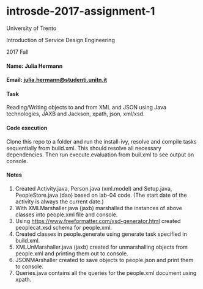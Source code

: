# introsde-2017-assignment-1
University of Trento

Introduction of Service Design Engineering 

2017 Fall

#### Name: Julia Hermann
#### Email: julia.hermann@studenti.unitn.it

#### Task
Reading/Writing objects to and from XML and JSON using Java technologies, JAXB and Jackson, xpath, json, xml/xsd.

#### Code execution
Clone this repo to a folder and run the install-ivy, resolve and compile tasks sequentially from build.xml. This should resolve all necessary dependencies. Then run execute.evaluation from buil.xml to see output on console.

#### Notes

1. Created Activity.java, Person.java (xml.model) and Setup.java, PeopleStore.java (dao) based on lab-04 code. (The start date of the activity is always the current date.)
2. With XMLMarshaller.java (jaxb) marshalled the instances of above classes into people.xml file and console.
3. Using https://www.freeformatter.com/xsd-generator.html created peoplecat.xsd schema for people.xml.
4. Created classes in people.generate using generate task specified in build.xml.
5. XMLUnMarshaller.java (jaxb) created for unmarshalling objects from people.xml and printing them out to console.
6. JSONMArshaller created to save objects to people.json and print them to console.
7. Queries.java contains all the queries for the people.xml document using xpath. 
